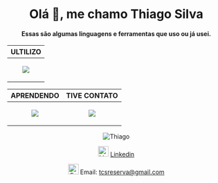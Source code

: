 <div align="center">
<h1>Olá 👋, me chamo Thiago Silva</h1>
<h4>Essas são algumas linguagens e ferramentas que uso ou já usei.</h3>
<table border="0px">
   <thead>
      <tr>
         <th>ULTILIZO</th>
      </tr>
   </thead>
   <tbody>
      <tr>
       <td><p align="center"><a href="https://skillicons.dev"><img src="https://skillicons.dev/icons?i=aws,react,dotnet,cs,js,html,css,ps" /></a></p></td>
      </tr>
   </tbody>
   </table>
   
   <table border="0px">
   <thead>
      <tr>
         <th>APRENDENDO</th>
         <th>TIVE CONTATO</th>
      </tr>
   </thead>
   <tbody>
      <tr>
       <td><p align="center"><a href="https://skillicons.dev"><img src="https://skillicons.dev/icons?i=java" /></a></p></td>
       <td><p align="center"><a href="https://skillicons.dev"><img src="https://skillicons.dev/icons?i=unreal,blender,cpp,py" /></a></p></td>
      </tr>
   </tbody>
</table>

![Thiago](https://github-readme-stats.vercel.app/api/top-langs/?username=ThiagoCS0&theme=blue-green)
<p><img src="https://em-content.zobj.net/source/google/350/man-office-worker-medium-skin-tone_1f468-1f3fd-200d-1f4bc.png" title="Linkedin" alt="Linkedin" width="24" height="24"> <a href="https://www.linkedin.com/in/thiago-silva-282752287/" target="_blank" >Linkedin</a></p>
<p><img src="https://github.githubassets.com/images/icons/emoji/unicode/1f4eb.png" title="E-mail" alt="E-mail" width="24" height="24"> Email: <a href="mailto:tcsreserva@gmail.com">tcsreserva@gmail.com</a></p>
</div>
